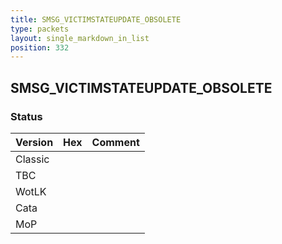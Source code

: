 ```yaml
---
title: SMSG_VICTIMSTATEUPDATE_OBSOLETE
type: packets
layout: single_markdown_in_list
position: 332
---
```


## SMSG_VICTIMSTATEUPDATE_OBSOLETE

### Status

Version    | Hex        | Comment
---------- | ---------- | ---------- 
Classic    |            |
TBC        |            |
WotLK      |            |
Cata       |            |
MoP        |            |